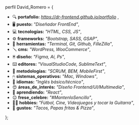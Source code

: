 perfil David_Romero = {
  - 🔍 **portafolio:** _https://dr-frontend.github.io/portfolio_ ,
  - 🖥 **puesto:** _"Diseñador FrontEnd"_,
  - 💻 **tecnologías:** _"HTML, CSS, JS"_,
  - ⚙️ **frameworks:** _"Bootstrap, SASS, GSAP"_,
  - 🔧 **herramientas:** _"Terminal, Git, Github, FilleZilla"_,
  - 🪛 **cms:** _"WordPress, WooCommerce"_,
  - 🖲 **diseño:** _"Figma, Ai, Ps"_,
  - ⌨️ **editores:** _"VisualStudioCode, SublimeText"_,
  - 🧠 **metodologías:** _"SCRUM, BEM, MobileFirst"_,
  - 🖱 **sistemas_operativos:** _"Mac, Windows"_,
  - 💬 **idiomas:** _"Inglés básico/técnico"_,
  - 😍 **áreas_de_interés:** _"Diseño Frontend/UI/Multimedia"_,
  - 🧩 **aprendiendo:** _"React"_,
  - 😉 **frese_celebre:** _"#MantenloSencillo"_,
  - 🫶🏾 **hobbies:** _"Fútbol, Cine, Videojuegos y tocar la Guitarra"_,
  - 🤤 **gustos:** _"Tacos, Papas fritas & Pizza"_,

};
